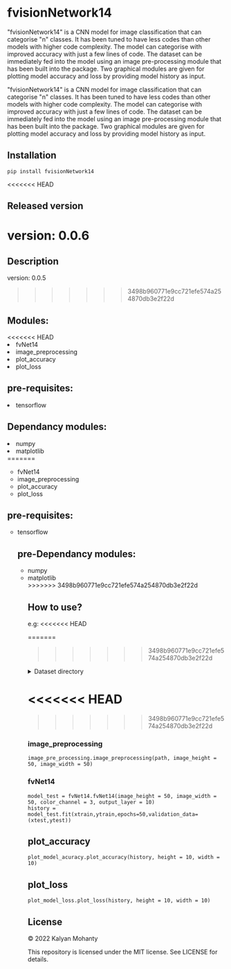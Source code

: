 # fvisionNetwork14
"fvisionNetwork14" is a CNN model for image classification that can categorise "n" classes. It has been tuned to have less codes than other models with higher code complexity. The model can categorise with improved accuracy with just a few lines of code. The dataset can be immediately fed into the model using an image pre-processing module that has been built into the package. Two graphical modules are given for plotting model accuracy and loss by providing model history as input.

"fvisionNetwork14" is a CNN model for image classification that can categorise "n" classes. It has been tuned to have less codes than other models with higher code complexity. The model can categorise with improved accuracy with just a few lines of code. The dataset can be immediately fed into the model using an image pre-processing module that has been built into the package. Two graphical modules are given for plotting model accuracy and loss by providing model history as input.

## Installation

```pip install fvisionNetwork14```

<<<<<<< HEAD
## Released version
version: 0.0.6
=======
## Description
version: 0.0.5
>>>>>>> 3498b960771e9cc721efe574a254870db3e2f22d

<!-- TABLE OF CONTENTS -->
<!DOCTYPE html>
<html>
<body>
<h2>Modules:</h2>
<<<<<<< HEAD
<li>fvNet14</li>
<li>image_preprocessing</li>
<li>plot_accuracy</li>
<li>plot_loss</li>  
</ul>
<h2> pre-requisites:</h2>
<li>tensorflow</li>
<h2>Dependancy modules:</h2>
<li>numpy</li>
<li>matplotlib</li>
=======
<ul style="list-style-type:circle;">
  <li>fvNet14</li>
  <li>image_preprocessing</li>
  <li>plot_accuracy</li>
  <li>plot_loss</li>  
</ul>
<h2> pre-requisites:</h2>
<ul style="list-style-type:circle;">
    <li>tensorflow</li>
<h2> pre-Dependancy modules:</h2>
<ul style="list-style-type:circle;">
    <li>numpy</li>
    <li>matplotlib</li>
>>>>>>> 3498b960771e9cc721efe574a254870db3e2f22d
</body>
</html>

## How to use?

e.g:
<<<<<<< HEAD
<!DOCTYPE html>
=======

>>>>>>> 3498b960771e9cc721efe574a254870db3e2f22d
<!-- TABLE OF CONTENTS -->
<details>
  <summary>Dataset directory</summary>
  <ol>
    <li>
      <a text = "#class A">  class A</a>
    </li>
    <li>
      <a text ="#class B">  class B</a>
    </li>
    <li><a text="#class C">  class C</a></li>
    <li><a text="#class D">  class D</a></li>
    <li><a text="#class E">  class E</a></li>
    <li><a text="#class F">  class F</a></li>
  </ol>
</details>

<<<<<<< HEAD
=======

>>>>>>> 3498b960771e9cc721efe574a254870db3e2f22d
### image_preprocessing

    image_pre_processing.image_preprocessing(path, image_height = 50, image_width = 50)

### fvNet14

    model_test = fvNet14.fvNet14(image_height = 50, image_width = 50, color_channel = 3, output_layer = 10)
    history = model_test.fit(xtrain,ytrain,epochs=50,validation_data=(xtest,ytest))

## plot_accuracy

    plot_model_acuracy.plot_accuracy(history, height = 10, width = 10)

## plot_loss

    plot_model_loss.plot_loss(history, height = 10, width = 10)

## License

© 2022 Kalyan Mohanty

This repository is licensed under the MIT license. See LICENSE for details.
